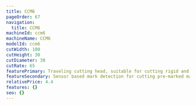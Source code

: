 ```yaml
---
title: CCM6
pageOrder: 67
navigation:
  title: CCM6
machineId: ccm6
machineName: CCM6
modelId: ccm6
cutWidth: 100
cutHeight: 30
cutDiameter: 30
cutRate: 65
featurePrimary: Traveling cutting head, suitable for cutting rigid and semi-rigid materials
featureSecondary: Sensor based mark detection for cutting pre-marked materials
relativePrice: 4.4
features: {}
seo: {}
---
```

